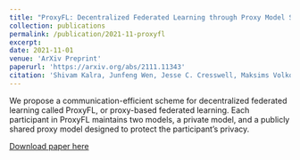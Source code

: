 ```yaml
---
title: "ProxyFL: Decentralized Federated Learning through Proxy Model Sharing"
collection: publications
permalink: /publication/2021-11-proxyfl
excerpt: 
date: 2021-11-01
venue: 'ArXiv Preprint'
paperurl: 'https://arxiv.org/abs/2111.11343'
citation: 'Shivam Kalra, Junfeng Wen, Jesse C. Cresswell, Maksims Volkovs, and Hamid R. Tizhoosh. ProxyFL: Decentralized federated learning through proxy model sharing. arXiv:2111.11343, 2021.'
---
```

We propose a communication-efficient scheme for decentralized federated learning called ProxyFL, or proxy-based federated learning. Each participant in ProxyFL maintains two models, a private model, and a publicly shared proxy model designed to protect the participant’s privacy.

[Download paper here](https://arxiv.org/pdf/2111.11343.pdf)